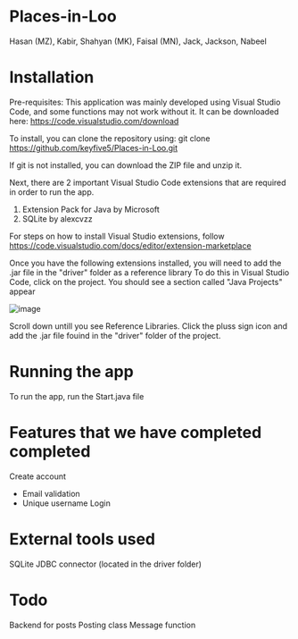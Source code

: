 # Places-in-Loo
Hasan (MZ), Kabir, Shahyan (MK), Faisal (MN), Jack, Jackson, Nabeel

# Installation
Pre-requisites:
This application was mainly developed using Visual Studio Code, and some functions may not work without it.
It can be downloaded here: https://code.visualstudio.com/download

To install, you can clone the repository using: git clone https://github.com/keyfive5/Places-in-Loo.git

If git is not installed, you can download the ZIP file and unzip it.

Next, there are 2 important Visual Studio Code extensions that are required in order to run the app.
  1. Extension Pack for Java by Microsoft
  2. SQLite by alexcvzz
 
 For steps on how to install Visual Studio extensions, follow https://code.visualstudio.com/docs/editor/extension-marketplace
 
Once you have the following extensions installed, you will need to add the .jar file in the "driver" folder as a reference library
To do this in Visual Studio Code, click on the project. You should see a section called "Java Projects" appear

![image](https://user-images.githubusercontent.com/53016334/181165663-a4de7066-f89b-40d1-9529-6400facd50dd.png)


Scroll down untill you see Reference Libraries. Click the pluss sign icon and add the .jar file fouind in the "driver" folder of the project.

# Running the app
To run the app, run the Start.java file

# Features that we have completed completed
Create account
  - Email validation
  - Unique username
Login 

# External tools used
SQLite JDBC connector (located in the driver folder)

# Todo
Backend for posts
Posting class
Message function
